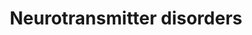 ---
annotations:
- id: DOID:0090123
  parent: genetic disease
  type: Disease Ontology
  value: aromatic L-amino acid decarboxylase deficiency
- id: PW:0000054
  parent: classic metabolic pathway
  type: Pathway Ontology
  value: tryptophan metabolic pathway
- id: PW:0001612
  parent: disease pathway
  type: Pathway Ontology
  value: Segawa syndrome pathway
- id: PW:0000802
  parent: classic metabolic pathway
  type: Pathway Ontology
  value: dopamine biosynthetic pathway
- id: DOID:0090145
  parent: genetic disease
  type: Disease Ontology
  value: dopamine beta-hydroxylase deficiency
- id: DOID:543
  parent: central nervous system disease
  type: Disease Ontology
  value: dystonia
- id: PW:0001281
  parent: classic metabolic pathway
  type: Pathway Ontology
  value: tryptophan degradation pathway
- id: PW:0001237
  parent: classic metabolic pathway
  type: Pathway Ontology
  value: serotonin biosynthetic pathway
- id: PW:0002511
  parent: classic metabolic pathway
  type: Pathway Ontology
  value: dopamine degradation pathway
- id: DOID:0080855
  parent: central nervous system disease
  type: Disease Ontology
  value: Parkinsonism
- id: PW:0002512
  parent: classic metabolic pathway
  type: Pathway Ontology
  value: epinephrine degradation pathway
- id: PW:0000410
  parent: classic metabolic pathway
  type: Pathway Ontology
  value: serotonin metabolic pathway
- id: PW:0002324
  parent: disease pathway
  type: Pathway Ontology
  value: aromatic L-amino acid decarboxylase deficiency pathway
- id: PW:0002208
  parent: disease pathway
  type: Pathway Ontology
  value: dopamine beta-hydroxylase deficiency pathway
- id: PW:0000803
  parent: classic metabolic pathway
  type: Pathway Ontology
  value: epinephrine biosynthetic pathway
- id: PW:0000407
  parent: classic metabolic pathway
  type: Pathway Ontology
  value: neurotransmitter metabolic pathway
- id: PW:0000052
  parent: classic metabolic pathway
  type: Pathway Ontology
  value: tyrosine metabolic pathway
- id: PW:0000441
  parent: classic metabolic pathway
  type: Pathway Ontology
  value: epinephrine metabolic pathway
- id: PW:0000409
  parent: classic metabolic pathway
  type: Pathway Ontology
  value: dopamine metabolic pathway
- id: DOID:0060693
  parent: genetic disease
  type: Disease Ontology
  value: Brunner Syndrome
- id: PW:0001284
  parent: classic metabolic pathway
  type: Pathway Ontology
  value: tyrosine degradation pathway
authors:
- AnneFriesacher
- DeSl
- Egonw
- Khanspers
- IreneHemel
- Mkutmon
- MaintBot
- Eweitz
- Finterly
communities:
- Diseases
- IEM
- RareDiseases
description: Neurotransmitters are chemical messengers which mediate, amplify, or
  modulate synaptic transmissions between neurons, meaning that many are involved
  in primary brain functions such as movement, pain threshold, memory, and so on.
  The are various disorders associated with neurotransmitter dysfunction, which may
  also be caused by defects in the neurotransmitter transporters. This pathway describes
  various defects including deficiencies of tyrosine hydrolyse (TH), aromatic l-amino
  acid decarboxylase (AADC), dopamine Beta-Hydroxylase (DBH), monoamine oxidase A,
  as well as the heredity dopamine transporter syndrome and the brain dopamine-serotonin
  vesicular transporter (VMAT2) disease.   This pathway was inspired by Edition 5,
  Chapter 19 of the book of Blau (ISBN 9783030677268) (Ed.4 Chapter 31).
last-edited: 2023-01-18
ndex: d875fc9c-8b69-11eb-9e72-0ac135e8bacf
organisms:
- Homo sapiens
redirect_from:
- /index.php/Pathway:WP4220
- /instance/WP4220
- /instance/WP4220_rr124951
revision: r124951
schema-jsonld:
- '@context': https://schema.org/
  '@id': https://wikipathways.github.io/pathways/WP4220.html
  '@type': Dataset
  creator:
    '@type': Organization
    name: WikiPathways
  description: Neurotransmitters are chemical messengers which mediate, amplify, or
    modulate synaptic transmissions between neurons, meaning that many are involved
    in primary brain functions such as movement, pain threshold, memory, and so on.
    The are various disorders associated with neurotransmitter dysfunction, which
    may also be caused by defects in the neurotransmitter transporters. This pathway
    describes various defects including deficiencies of tyrosine hydrolyse (TH), aromatic
    l-amino acid decarboxylase (AADC), dopamine Beta-Hydroxylase (DBH), monoamine
    oxidase A, as well as the heredity dopamine transporter syndrome and the brain
    dopamine-serotonin vesicular transporter (VMAT2) disease.   This pathway was inspired
    by Edition 5, Chapter 19 of the book of Blau (ISBN 9783030677268) (Ed.4 Chapter
    31).
  keywords:
  - 3-Methoxytyramine
  - 3-O-methyldopa
  - 3-methoxy-4-hydroxyphenylglycol
  - 5-HIAL
  - 5-Hydroxyindoleacetic acid
  - 5-Hydroxytryptophan
  - AADC
  - Aldehyde dehydrogenase
  - BH4
  - COMT
  - DBH
  - Dihydroxyphenylacetic acid
  - Dopamine
  - Epinephrine
  - Homovanillic acid
  - L-Dopa
  - L-Tryptophan
  - L-Tyrosine
  - MAOA
  - Metanephrine
  - Norepinephrine
  - Normetanephrine
  - PLP
  - PNMT
  - SLC18A2
  - SLC6A3
  - Serotonin
  - TH
  - TPH
  - TPH1
  - TPH2
  - Vanillactic acid
  - Vanillylmandelic acid
  - melatonin
  - qBH2
  license: CC0
  name: Neurotransmitter disorders
seo: CreativeWork
title: Neurotransmitter disorders
wpid: WP4220
---